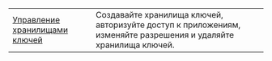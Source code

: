 |  |  |
|---------|---------|
| [Управление хранилищами ключей][1] | Создавайте хранилища ключей, авторизуйте доступ к приложениям, изменяйте разрешения и удаляйте хранилища ключей. |

[1]: https://azure.microsoft.com/resources/samples/key-vault-java-manage-key-vaults/
